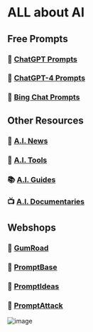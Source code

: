 # ALL about AI
## Free Prompts

### 💬 [ChatGPT Prompts](https://github.com/cas-van-vliet/chatgpt-prompts)

### 💬 [ChatGPT-4 Prompts](https://github.com/cas-van-vliet/chatgpt-4-prompts)

### 💬 [Bing Chat Prompts](https://github.com/cas-van-vliet/bing-chat-prompts)

## Other Resources

### 📰 [A.I. News](https://github.com/cas-van-vliet/ai-news)

### 🔧 [A.I. Tools](https://github.com/cas-van-vliet/ai-tools)

### 📚 [A.I. Guides](https://github.com/cas-van-vliet/ai-guides)

### 📺 [A.I. Documentaries](https://github.com/cas-van-vliet/ai-documentaries)

## Webshops

### 🏪 [GumRoad](https://promptprophet.gumroad.com)

### 🏪 [PromptBase](https://promptbase.com/promptprophet)

### 🏪 [PromptIdeas](https://promptsideas.com/profile/casvanvliet)

### 🏪 [PromptAttack](https://promptattack.com/casvanvliet)

![image](https://github.com/cas-van-vliet/cas-van-vliet/assets/146363448/8927a587-8e32-4a6a-a545-44b3f1536226)

<!---
cas-van-vliet/cas-van-vliet is a ✨ special ✨ repository because its `README.md` (this file) appears on your GitHub profile.
You can click the Preview link to take a look at your changes.
--->

